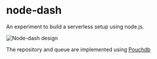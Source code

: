 # node-dash
An experiment to build a serverless setup using node.js.

![Node-dash design](https://rawgit.com/seriousme/node-dash/master/Node-dash.svg)

The repository and queue are implemented using [Pouchdb](https://pouchdb.com/)
